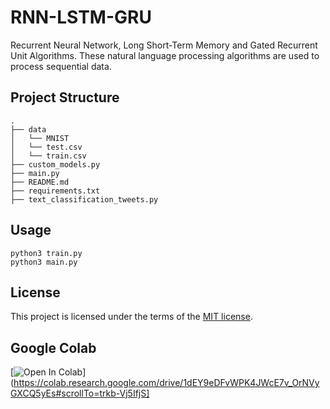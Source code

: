 # RNN-LSTM-GRU
Recurrent Neural Network, Long Short-Term Memory and Gated Recurrent Unit Algorithms. These natural language processing algorithms are used to process sequential data.
## Project Structure

```
.
├── data
│   └── MNIST 
│   └── test.csv  
│   └── train.csv
├── custom_models.py
├── main.py
├── README.md
├── requirements.txt
├── text_classification_tweets.py
```
## Usage

```
python3 train.py 
python3 main.py 
```

## License
This project is licensed under the terms of the [MIT license](https://choosealicense.com/licenses/mit/).

## Google Colab 
[![Open In Colab](https://colab.research.google.com/assets/colab-badge.svg)](https://colab.research.google.com/drive/1dEY9eDFvWPK4JWcE7v_OrNVyGXCQ5yEs#scrollTo=trkb-Vj5IfjS]